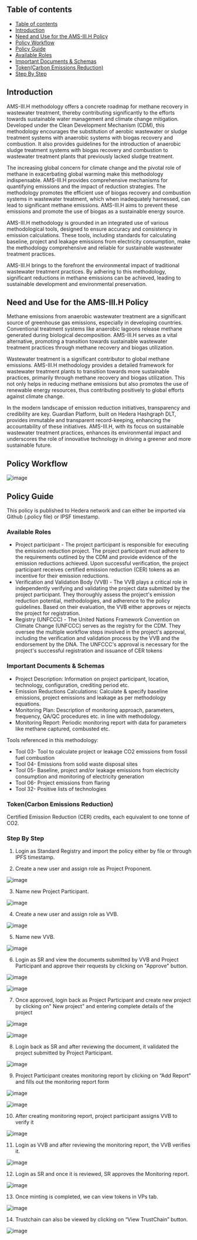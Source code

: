 ## Table of contents
<!-- TOC -->

- [Table of contents](#table-of-contents)
- [Introduction](#introduction)
- [Need and Use for the AMS-III.H Policy](#need-and-use-for-the-ams-iiih-policy)
- [Policy Workflow](#policy-workflow)
- [Policy Guide](#policy-guide)
- [Available Roles](#available-roles)
- [Important Documents \& Schemas](#important-documents--schemas)
- [Token(Carbon Emissions Reduction)](#tokencarbon-emissions-reduction)
- [Step By Step](#step-by-step)

<!-- /TOC -->

## Introduction

AMS-III.H methodology offers a concrete roadmap for methane recovery in wastewater treatment, thereby contributing significantly to the efforts towards sustainable water management and climate change mitigation. Developed under the Clean Development Mechanism (CDM), this methodology encourages the substitution of aerobic wastewater or sludge treatment systems with anaerobic systems with biogas recovery and combustion. It also provides guidelines for the introduction of anaerobic sludge treatment systems with biogas recovery and combustion to wastewater treatment plants that previously lacked sludge treatment.

The increasing global concern for climate change and the pivotal role of methane in exacerbating global warming make this methodology indispensable. AMS-III.H provides comprehensive mechanisms for quantifying emissions and the impact of reduction strategies. The methodology promotes the efficient use of biogas recovery and combustion systems in wastewater treatment, which when inadequately harnessed, can lead to significant methane emissions. AMS-III.H aims to prevent these emissions and promote the use of biogas as a sustainable energy source.

AMS-III.H methodology is grounded in an integrated use of various methodological tools, designed to ensure accuracy and consistency in emission calculations. These tools, including standards for calculating baseline, project and leakage emissions from electricity consumption, make the methodology comprehensive and reliable for sustainable wastewater treatment practices.

AMS-III.H brings to the forefront the environmental impact of traditional wastewater treatment practices. By adhering to this methodology, significant reductions in methane emissions can be achieved, leading to sustainable development and environmental preservation.

## Need and Use for the AMS-III.H Policy

Methane emissions from anaerobic wastewater treatment are a significant source of greenhouse gas emissions, especially in developing countries. Conventional treatment systems like anaerobic lagoons release methane generated during biological decomposition. AMS-III.H serves as a vital alternative, promoting a transition towards sustainable wastewater treatment practices through methane recovery and biogas utilization.

Wastewater treatment is a significant contributor to global methane emissions. AMS-III.H methodology provides a detailed framework for wastewater treatment plants to transition towards more sustainable practices, primarily through methane recovery and biogas utilization. This not only helps in reducing methane emissions but also promotes the use of renewable energy resources, thus contributing positively to global efforts against climate change.

In the modern landscape of emission reduction initiatives, transparency and credibility are key. Guardian Platform, built on Hedera Hashgraph DLT, provides immutable and transparent record-keeping, enhancing the accountability of these initiatives. AMS-III.H, with its focus on sustainable wastewater treatment practices, enhances its environmental impact and underscores the role of innovative technology in driving a greener and more sustainable future.

## Policy Workflow

![image](https://github.com/hashgraph/guardian/assets/79293833/19a09f5f-ce25-4c8e-972d-62a757fc757e)

## Policy Guide

This policy is published to Hedera network and can either be imported via Github (.policy file) or IPSF timestamp.

### Available Roles 
 
- Project participant - The project participant is responsible for executing the emission reduction project. The project participant must adhere to the requirements outlined by the CDM and provide evidence of the emission reductions achieved. Upon successful verification, the project participant receives certified emission reduction (CER) tokens as an incentive for their emission reductions.
- Verification and Validation Body (VVB) - The VVB plays a critical role in independently verifying and validating the project data submitted by the project participant. They thoroughly assess the project's emission reduction potential, methodologies, and adherence to the policy guidelines. Based on their evaluation, the VVB either approves or rejects the project for registration.
- Registry (UNFCCC) - The United Nations Framework Convention on Climate Change (UNFCCC) serves as the registry for the CDM. They oversee the multiple workflow steps involved in the project's approval, including the verification and validation process by the VVB and the endorsement by the DNA. The UNFCCC's approval is necessary for the project's successful registration and issuance of CER tokens

### Important Documents & Schemas 
  
- Project Description: Information on project participant, location, technology, configuration, crediting period etc.
- Emission Reductions Calculations: Calculate & specify baseline emissions, project emissions and leakage as per methodology equations.
- Monitoring Plan: Description of monitoring approach, parameters, frequency, QA/QC procedures etc. in line with methodology.
- Monitoring Report: Periodic monitoring report with data for parameters like methane captured, combusted etc.

Tools referenced in this methodology:  
- Tool 03- Tool to calculate project or leakage CO2 emissions from fossil fuel combustion  
- Tool 04- Emissions from solid waste disposal sites  
- Tool 05- Baseline, project and/or leakage emissions from electricity consumption and monitoring of electricity generation  
- Tool 06- Project emissions from flaring  
- Tool 32- Positive lists of technologies 

### Token(Carbon Emissions Reduction) 

Certified Emission Reduction (CER) credits, each equivalent to one tonne of CO2.


### Step By Step 

1. Login as Standard Registry and import the policy either by file or through IPFS timestamp.
   
2. Create a new user and assign role as Project Proponent.

![image](https://github.com/hashgraph/guardian/assets/79293833/afe9dc1f-a025-462a-8c85-8e23ad05f6b4)

3. Name new Project Participant.

![image](https://github.com/hashgraph/guardian/assets/79293833/bf59daf0-daa4-4ae1-8944-514b1a787d74)

4. Сreate a new user and assign role as VVB.

![image](https://github.com/hashgraph/guardian/assets/79293833/73a0df0f-df8e-4354-9495-90a39ead2aa1)

5. Name new VVB.

![image](https://github.com/hashgraph/guardian/assets/79293833/7e3b1fd7-9395-4b9c-a3a6-c0e1d9ac208f)

6. Login as SR and view the documents submitted by VVB and Project Participant and approve their requests by clicking on "Approve" button.

![image](https://github.com/hashgraph/guardian/assets/79293833/bff07902-f154-454d-98ee-7cdb8739d7de)

![image](https://github.com/hashgraph/guardian/assets/79293833/c4170018-f018-45c6-8422-0a2f879aaddc)

7. Once approved, login back as Project Participant and create new project by clicking on" New project" and entering complete details of the project

![image](https://github.com/hashgraph/guardian/assets/79293833/6d7f8f26-9659-4aac-bcb0-359cce01d67c)

![image](https://github.com/hashgraph/guardian/assets/79293833/cdfc4e8b-64b6-46b9-865d-754f2bd3082e)

8. Login back as SR and after reviewing the document, it validated the project submitted by Project Participant.

![image](https://github.com/hashgraph/guardian/assets/79293833/871ddaa2-93dd-4f18-b252-abd9efe5bf94)

9. Project Participant creates monitoring report by clicking on “Add Report” and fills out the monitoring report form

![image](https://github.com/hashgraph/guardian/assets/79293833/bd906e8d-37f0-42ee-be76-aa678a5c886a)

![image](https://github.com/hashgraph/guardian/assets/79293833/cebd2e2c-f233-4be4-92ed-07b6fd20037d)

10. After creating monitoring report, project participant assigns VVB to verify it

![image](https://github.com/hashgraph/guardian/assets/79293833/4b872318-6d9c-4963-8352-946a41afe278)

11. Login as VVB and after reviewing the monitoring report, the VVB verifies it.

![image](https://github.com/hashgraph/guardian/assets/79293833/9c955866-515b-442d-8106-f8ff16aae172)

12. Login as SR and once it is reviewed, SR approves the Monitoring report.

![image](https://github.com/hashgraph/guardian/assets/79293833/ad1b1627-482a-4213-8f61-5191c69b01b3)

13. Once minting is completed, we can view tokens in VPs  tab.

![image](https://github.com/hashgraph/guardian/assets/79293833/45e43aaf-f912-4b61-b88b-9580880d94d5)

14. Trustchain can also be viewed by clicking on “View TrustChain” button.

![image](https://github.com/hashgraph/guardian/assets/79293833/cc434f7b-e5c8-41e7-8d4c-d8bb2b378c5e)

















